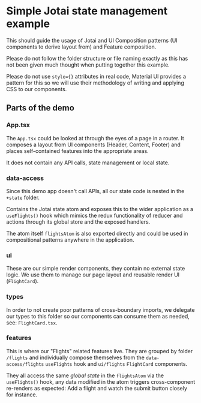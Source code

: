 # Simple Jotai state management example

This should guide the usage of Jotai and UI Composition patterns (UI components to derive layout from) and Feature composition.

Please do not follow the folder structure or file naming exactly as this has not been given much thought when putting together this example.

Please do not use `style={}` attributes in real code, Material UI provides a pattern for this so we will use their methodology of writing and applying CSS to our components.

## Parts of the demo

### App.tsx

The `App.tsx` could be looked at through the eyes of a page in a router.
It composes a layout from UI components (Header, Content, Footer) and places self-contained features into the appropriate areas.

It does not contain any API calls, state management or local state.

### data-access

Since this demo app doesn't call APIs, all our state code is nested in the `+state` folder.

Contains the Jotai state atom and exposes this to the wider application as a `useFlights()` hook which mimics the redux functionality of reducer and actions through its global store and the exposed handlers.

The atom itself `flightsAtom` is also exported directly and could be used in compositional patterns anywhere in the application.

### ui

These are our simple render components, they contain no external state logic.
We use them to manage our page layout and reusable render UI (`FlightCard`).

### types

In order to not create poor patterns of cross-boundary imports, we delegate our types to this folder so our components can consume them as needed, see: `FlightCard.tsx`.

### features

This is where our "Flights" related features live.
They are grouped by folder `/flights` and individually compose themselves from the `data-access/flights` `useFlights` hook and `ui/flights` `FlightCard` components.

They all access the same _global state_ in the `flightsAtom` via the `useFlights()` hook, any data modified in the atom triggers cross-component re-renders as expected: Add a flight and watch the submit button closely for instance.
